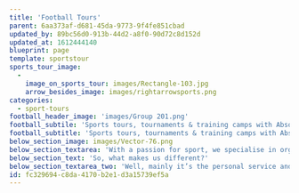 ```yaml
---
title: 'Football Tours'
parent: 6aa373af-d681-45da-9773-9f4fe851cbad
updated_by: 89bc56d0-913b-44d2-a8f0-90d72c8d152d
updated_at: 1612444140
blueprint: page
template: sportstour
sports_tour_image:
  -
    image_on_sports_tour: images/Rectangle-103.jpg
    arrow_besides_image: images/rightarrowsports.png
categories:
  - sport-tours
football_header_image: 'images/Group 201.png'
football_subtile: 'Sports tours, tournaments & training camps with Absolute Travel'
football_subtitle: 'Sports tours, tournaments & training camps with Absolute Travel'
below_section_image: images/Vector-76.png
below_section_textarea: 'With a passion for sport, we specialise in organising group sports tours for football, rugby, hockey & netball for a range of clients including clubs, schools and universities. From professional training camps to competitive tournaments, bespoke tours and festivals, you can experience the best trips at home and abroad at the very best value for money. Furthermore our Academy Experience visits to professional clubs and our Match-day packages including group tickets for top games during the season are getting more and more popular every year.'
below_section_text: 'So, what makes us different?'
below_section_textarea_two: 'Well, mainly it’s the personal service and experience. Taking a hands-on approach to everyone we work with is vitally important to ensure the right facilities and the best arrangements for your sports tour and our agents at home and abroad work tirelessly to get this right. That’s why so much of our business comes from referrals, repeaters and recommendations!'
id: fc329694-c8da-4170-b2e1-d3a15739ef5a
---
```


